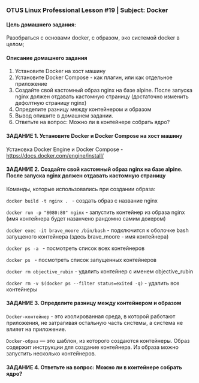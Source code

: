 ### OTUS Linux Professional Lesson #19 | Subject: Docker

#### Цель домашнего задания:
Разобраться с основами docker, с образом, эко системой docker в целом;

#### Описание домашнего задания
1. Установите Docker на хост машину
2. Установите Docker Compose - как плагин, или как отдельное приложение
3. Создайте свой кастомный образ nginx на базе alpine. После запуска nginx должен отдавать кастомную страницу (достаточно изменить дефолтную страницу nginx)
4. Определите разницу между контейнером и образом
5. Вывод опишите в домашнем задании.
6. Ответьте на вопрос: Можно ли в контейнере собрать ядро?

#### ЗАДАНИЕ 1. Установите Docker и Docker Compose на хост машину
Установка Docker Engine и Docker Compose - https://docs.docker.com/engine/install/

#### ЗАДАНИЕ 2. Создайте свой кастомный образ nginx на базе alpine. После запуска nginx должен отдавать кастомную страницу

Команды, которые использовались при создании образа:

`docker build -t nginx . ` - создать образ с название nginx

`docker run -p "8080:80" nginx` - запустить контейнер из образа nginx (имя контейнера будет назанчено рандомно самим докером)

`docker exec -it brave_moore /bin/bash` - подключится к оболочке bash запущеного контейнера (здесь brave_moore - имя контейнера)

`docker ps -a ` - посмотреть список всех контейнеров

`docker ps ` - посмотреть список запущенных контейнеров

`docker rm objective_rubin` - удалить контейнер с именем objective_rubin

`docker rm -v $(docker ps --filter status=exited -q)` - удалить все контейнеры

#### ЗАДАНИЕ 3. Определите разницу между контейнером и образом
`Docker-контейнер` - это изолированная среда, в которой работают приложения, не затрагивая остальную часть системы, а система не влияет на приложение.

`Docker-образ` — это шаблон, из которого создаются контейнеры. Образ содержит инструкции для создание контейнера. Из образа можно запустить несколько контейнеров.

#### ЗАДАНИЕ 4. Ответьте на вопрос: Можно ли в контейнере собрать ядро?



